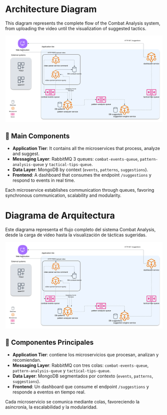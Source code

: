 # Architecture Diagram

This diagram represents the complete flow of the Combat Analysis system, from uploading the video until the visualization of suggested tactics.

![Architecture Diagram](Combat_Analysis_System_Architecture.png)

## 🧭 Main Components

- **Application Tier**: It contains all the microservices that process, analyze and suggest.
- **Messaging Layer**: RabbitMQ 3 queues: `combat-events-queue`, `pattern-analysis-queue` y `tactical-tips-queue`.
- **Data Layer**: MongoDB by context (`events`, `patterns`, `suggestions`).
- **Frontend**: A dashboard that consumes the endpoint `/suggestions` y respond to events in real time.

Each microservice establishes communication through queues, favoring synchronous communication, scalability and modularity.



# Diagrama de Arquitectura

Este diagrama representa el flujo completo del sistema Combat Analysis, desde la carga de video hasta la visualización de tácticas sugeridas.

![Diagrama de Arquitectura](Combat_Analysis_System_Architecture.png)

## 🧭 Componentes Principales

- **Application Tier**: contiene los microservicios que procesan, analizan y recomiendan.
- **Messaging Layer**: RabbitMQ con tres colas: `combat-events-queue`, `pattern-analysis-queue` y `tactical-tips-queue`.
- **Data Layer**: MongoDB segmentados por contexto (`events`, `patterns`, `suggestions`).
- **Frontend**: Un dashboard que consume el endpoint `/suggestions` y responde a eventos en tiempo real.

Cada microservicio se comunica mediante colas, favoreciendo la asincronía, la escalabilidad y la modularidad.


